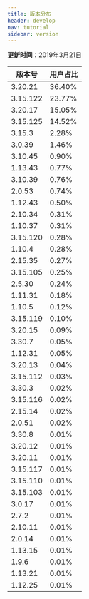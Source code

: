 ```yaml
---
title: 版本分布
header: develop
nav: tutorial
sidebar: version
---
```

**更新时间**：2019年3月21日

|版本号|用户占比|
|---|---|
|3.20.21|36.40%|
|3.15.122|23.77%|
|3.20.17|15.05%|
|3.15.125|14.52%|
|3.15.3|2.28%|
|3.0.39|1.46%|
|3.10.45|0.90%|
|1.13.43|0.77%|
|3.10.39|0.76%|
|2.0.53|0.74%|
|1.12.43|0.50%|
|2.10.34|0.31%|
|1.10.37|0.31%|
|3.15.120|0.28%|
|1.10.4|0.28%|
|2.15.35|0.27%|
|3.15.105|0.25%|
|2.5.30|0.24%|
|1.11.31|0.18%|
|1.10.5|0.12%|
|3.15.119|0.10%|
|3.20.15|0.09%|
|3.30.7|0.05%|
|1.12.31|0.05%|
|3.20.13|0.04%|
|3.15.112|0.03%|
|3.30.3|0.02%|
|3.15.116|0.02%|
|2.15.14|0.02%|
|2.0.51|0.02%|
|3.30.8|0.01%|
|3.20.12|0.01%|
|3.20.11|0.01%|
|3.15.117|0.01%|
|3.15.110|0.01%|
|3.15.103|0.01%|
|3.0.17|0.01%|
|2.7.2|0.01%|
|2.10.11|0.01%|
|2.0.14|0.01%|
|1.13.15|0.01%|
|1.9.6|0.01%|
|1.13.21|0.01%|
|1.12.25|0.01%|
